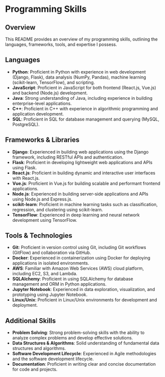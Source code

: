 # Programming Skills

## Overview

This README provides an overview of my programming skills, outlining the languages, frameworks, tools, and expertise I possess.

## Languages

- **Python**: Proficient in Python with experience in web development (Django, Flask), data analysis (NumPy, Pandas), machine learning (scikit-learn, TensorFlow), and scripting.
- **JavaScript**: Proficient in JavaScript for both frontend (React.js, Vue.js) and backend (Node.js) development.
- **Java**: Strong understanding of Java, including experience in building enterprise-level applications.
- **C++**: Proficient in C++ with experience in algorithmic programming and application development.
- **SQL**: Proficient in SQL for database management and querying (MySQL, PostgreSQL).

## Frameworks & Libraries

- **Django**: Experienced in building web applications using the Django framework, including RESTful APIs and authentication.
- **Flask**: Proficient in developing lightweight web applications and APIs using Flask.
- **React.js**: Proficient in building dynamic and interactive user interfaces with React.js.
- **Vue.js**: Proficient in Vue.js for building scalable and performant frontend applications.
- **Node.js**: Experienced in building server-side applications and APIs using Node.js and Express.js.
- **scikit-learn**: Proficient in machine learning tasks such as classification, regression, and clustering using scikit-learn.
- **TensorFlow**: Experienced in deep learning and neural network development using TensorFlow.

## Tools & Technologies

- **Git**: Proficient in version control using Git, including Git workflows (GitFlow) and collaboration via GitHub.
- **Docker**: Experienced in containerization using Docker for deploying applications in isolated environments.
- **AWS**: Familiar with Amazon Web Services (AWS) cloud platform, including EC2, S3, and Lambda.
- **SQLAlchemy**: Proficient in using SQLAlchemy for database management and ORM in Python applications.
- **Jupyter Notebook**: Experienced in data exploration, visualization, and prototyping using Jupyter Notebook.
- **Linux/Unix**: Proficient in Linux/Unix environments for development and deployment.

## Additional Skills

- **Problem Solving**: Strong problem-solving skills with the ability to analyze complex problems and develop effective solutions.
- **Data Structures & Algorithms**: Solid understanding of fundamental data structures and algorithms.
- **Software Development Lifecycle**: Experienced in Agile methodologies and the software development lifecycle.
- **Documentation**: Proficient in writing clear and concise documentation for code and projects.



